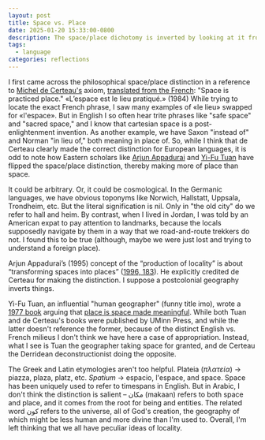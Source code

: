 ```yaml
---
layout: post
title: Space vs. Place
date: 2025-01-20 15:33:00-0800
description: The space/place dichotomy is inverted by looking at it from East or West.
tags:
  - language
categories: reflections
---
```

I first came across the philosophical space/place distinction in a reference to [Michel de Certeau's](https://en.wikipedia.org/wiki/Michel_de_Certeau) axiom, [translated from the French](https://monoskop.org/images/2/2a/De_Certeau_Michel_The_Practice_of_Everyday_Life.pdf): "Space is practiced place." «L’espace est le lieu pratiqué.» (1984) While trying to locate the exact French phrase, I saw many examples of «le lieu» swapped for «l'espace». But in English I so often hear trite phrases like "safe space" and "sacred space," and I know that cartesian space is a post-enlightenment invention. As another example, we have Saxon "instead of" and Norman "in lieu of," both meaning in place of. So, while I think that de Certeau clearly made the correct distinction for European languages, it is odd to note how Eastern scholars like [Arjun Appadurai](https://en.wikipedia.org/wiki/Arjun_Appadurai) and [Yi-Fu Tuan](https://en.wikipedia.org/wiki/Yi-Fu_Tuan)  have flipped the space/place distinction, thereby making more of place than space.

It could be arbitrary. Or, it could be cosmological. In the Germanic languages, we have obvious toponyms like Norwich, Hallstatt, Uppsala, Trondheim, etc. But the literal signification is nil. Only in "the old city" do we refer to hall and heim. By contrast, when I lived in Jordan, I was told by an American expat to pay attention to landmarks, because the locals supposedly navigate by them in a way that we road-and-route trekkers do not. I found this to be true (although, maybe we were just lost and trying to understand a foreign place).

Arjun Appadurai’s (1995) concept of the “production of locality” is about “transforming spaces into places” ([1996, 183](https://www.upress.umn.edu/9780816627936/modernity-at-large/)). He explicitly credited de Certeau for making the distinction. I suppose a postcolonial geography inverts things.

Yi-Fu Tuan, an influential "human geographer" (funny title imo), wrote a [1977 book](https://archive.org/details/spaceplaceperspe0000tuan/page/n7/mode/2up) arguing that [place is space made meaningful](https://ls.wisc.edu/news/belonging-to-this-place-a-conversation-with-yi-fu-tuan/). While both Tuan and de Certeau's books were published by UMinn Press, and while the latter doesn't reference the former, because of the distinct English vs. French milieus I don't think we have here a case of appropriation. Instead, what I see is Tuan the geographer taking space for granted, and de Certeau the Derridean deconstructionist doing the opposite.

The Greek and Latin etymologies aren't too helpful. Plateia (_πλατεία_) -> piazza, plaza, platz, etc. *Spatium* -> espacio, l'espace, and space. Space has been uniquely used to refer to timespans in English. But in Arabic, I don't think the distinction is salient – مكان (makaan) refers to both space and place, and it comes from the root for being and entities. The related word كون refers to the universe, all of God's creation, the geography of which might be less human and more divine than I'm used to. Overall, I'm left thinking that we all have peculiar ideas of locality.